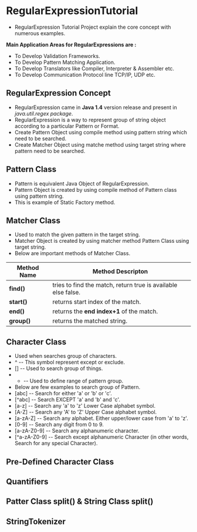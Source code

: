 # RegularExpressionTutorial
* RegularExpression Tutorial Project explain the core concept with numerous examples.
	

**Main Application Areas for RegularExpressions are :**
* To Develop Validation Frameworks.
* To Develop Pattern Matching Application.
* To Develop Translators like Compiler, Interpreter & Assembler etc.
* To Develop Communication Protocol line TCP/IP, UDP etc.


## RegularExpression Concept
* RegularExpression came in **Java 1.4** version release and present in *java.util.regex package*.
* RegularExpression is a way to represent group of string object according to a particular Pattern or Format.
* Create Pattern Object using compile method using pattern string which need to be searched.
* Create Matcher Object using matche method using target string where pattern need to be searched.
	
	

## Pattern Class
* Pattern is equivalent Java Object of RegularExpression.
* Pattern Object is created by using compile method of Pattern class using pattern string.
* This is example of Static Factory method.

	

## Matcher Class
* Used to match the given pattern in the target string.
* Matcher Object is created by using matcher method Pattern Class using target string.
* Below are important methods of Matcher Class.

Method Name | Method Descripton 
----------- | ------------------ 
**find()** | tries to find the match, return true is available else false. 
**start()** | returns start index of the match. 
**end()** | returns the **end index+1** of the match. 
**group()** | returns the matched string. 


## Character Class
* Used when searches group of characters.
* ^ -- This symbol represent except or exclude.
* [] -- Used to search group of things.
* - -- Used to define range of pattern group.
* Below are few examples to search group of Pattern.
* [abc] -- Search for either 'a' or 'b' or 'c'.
* [^abc] -- Search EXCEPT 'a' and 'b' and 'c'.
* [a-z] -- Search any 'a' to 'z' Lower Case alphabet symbol.
* [A-Z] -- Search any 'A' to 'Z' Upper Case alphabet symbol.
* [a-zA-Z] -- Search any alphabet. Either upper/lower case from 'a' to 'z'.
* [0-9] -- Search any digit from 0 to 9.
* [a-zA-Z0-9] -- Search any alphanumeric character.
* [^a-zA-Z0-9] -- Search except alphanumeric Character (in other words, Search for any special Character).


## Pre-Defined Character Class

## Quantifiers

## Patter Class split() & String Class split()

## StringTokenizer
